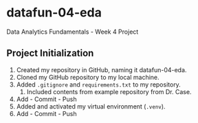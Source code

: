 # datafun-04-eda
Data Analytics Fundamentals - Week 4 Project
## Project Initialization
1. Created my repository in GitHub, naming it datafun-04-eda.
2. Cloned my GitHub repository to my local machine.
3. Added `.gitignore` and `requirements.txt` to my repository.
   1. Included contents from example repository from Dr. Case.
4. Add - Commit - Push
5. Added and activated my virtual environment (`.venv`).
6. Add - Commit - Push
